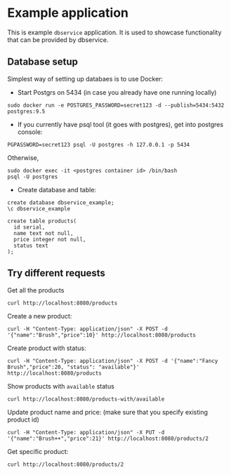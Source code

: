 Example application
===================

This is example `dbservice` application. It is used to showcase functionality that can be provided by dbservice.

Database setup
--------------
Simplest way of setting up databaes is to use Docker:

* Start Postgrs on 5434 (in case you already have one running locally)
```
sudo docker run -e POSTGRES_PASSWORD=secret123 -d --publish=5434:5432 postgres:9.5
```
* If you currently have psql tool (it goes with postgres), get into postgres console:
```
PGPASSWORD=secret123 psql -U postgres -h 127.0.0.1 -p 5434
```

Otherwise,
```
sudo docker exec -it <postgres container id> /bin/bash
psql -U postgres
```

* Create database and table:
```
create database dbservice_example;
\c dbservice_example

create table products(
  id serial,
  name text not null,
  price integer not null,
  status text
);
```
Try different requests
----------------------

Get all the products
```
curl http://localhost:8080/products
```

Create a new product:
```
curl -H "Content-Type: application/json" -X POST -d '{"name":"Brush","price":10}' http://localhost:8080/products
```

Create product with status:
```
curl -H "Content-Type: application/json" -X POST -d '{"name":"Fancy Brush","price":20, "status": "available"}' http://localhost:8080/products
```

Show products with `available` status
```
curl http://localhost:8080/products-with/available
```

Update product name and price: (make sure that you specify existing product id)
```
curl -H "Content-Type: application/json" -X PUT -d '{"name":"Brush++","price":21}' http://localhost:8080/products/2
```

Get specific product:
```
curl http://localhost:8080/products/2
```
